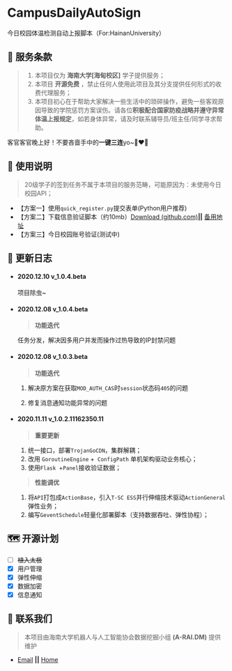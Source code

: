 # CampusDailyAutoSign

今日校园体温检测自动上报脚本（For:HainanUniversity） 

## :carousel_horse: 服务条款

> 1. 本项目仅为 **海南大学[海甸校区]** 学子提供服务；
> 3. 本项目 **开源免费** ，禁止任何人使用此项目及其分支提供任何形式的收费代理服务；
> 3. 本项目初心在于帮助大家解决一些生活中的琐碎操作，避免一些客观原因导致的学院惩罚方案误伤。请各位**积极配合国家防疫战略并遵守异常体温上报规定**，如若身体异常，请及时联系辅导员/班主任/同学寻求帮助。

客官客官晚上好！不要吝啬手中的**一键三连**yo~:couple_with_heart_woman_woman:

## :kick_scooter: 使用说明

> 20级学子的签到任务不属于本项目的服务范畴，可能原因为：未使用今日校园API；

- 【方案一】使用`quick_register.py`提交表单(Python用户推荐)
- 【方案二】下载信息验证脚本（约10mb）[Download (github.com)](https://github.com/QIN2DIM/CampusDailyAutoSign/raw/main/register.zip)**||** [备用地址](http://t.qinse.top/cpdaily/register.zip)
- 【方案三】今日校园账号验证(测试中)

## :loudspeaker: 更新日志

- #### **2020.12.10 v_1.0.4.beta**

    项目除虫~

- #### **2020.12.08 v_1.0.4.beta**

    > **功能迭代**

    任务分发，解决因多用户并发而操作过热导致的IP封禁问题

- #### **2020.12.08 v_1.0.3.beta**

    > **功能迭代**

    1. 解决原方案在获取`MOD_AUTH_CAS`时`session`状态码`405`的问题

    2. 修复消息通知功能异常的问题

- #### **2020.11.11 v_1.0.2.11162350.11**

  > **重要更新**

  1. 统一接口，部署`TrojanGoCDN`，集群解耦；
  2. 改用 `GoroutineEngine` +` ConfigPath` 单机架构驱动业务核心；
  3. 使用`Flask `+`Panel`接收验证数据；

  > **性能调优**

  1. 将`API`打包成`ActionBase`，引入`T-SC ESS`并行伸缩技术驱动`ActionGeneral`弹性业务；
  2. 编写`GeventSchedule`轻量化部署脚本（支持数据吞吐、弹性协程）；

## :world_map: 开源计划

- [ ] ~~植入太极~~
- [x] 用户管理
- [x] 弹性伸缩
- [x] 数据加密
- [x] 信息通知

## :e-mail: 联系我们

> 本项目由海南大学机器人与人工智能协会数据挖掘小组 **(A-RAI.DM)** 提供维护

- [Email](mailto:RmAlkaid@outlook.com?subject=CampusDailyAutoSign-ISSUE) **||** [Home](https://a-rai.github.io/)

